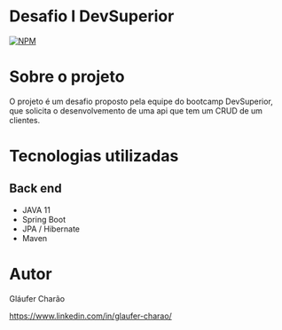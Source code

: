 # Desafio I DevSuperior
[![NPM](https://img.shields.io/npm/l/react)](https://github.com/glaufercharao/desafioClient/new/master)

# Sobre o projeto

  O projeto é um desafio proposto pela equipe do bootcamp DevSuperior, que solicita o desenvolvemento de uma api que tem um CRUD de um clientes.
  
# Tecnologias utilizadas
## Back end
  - JAVA 11
  - Spring Boot
  - JPA / Hibernate
  - Maven
  
# Autor

  Gláufer Charão
  
  https://www.linkedin.com/in/glaufer-charao/
